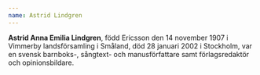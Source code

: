 ```yaml
---
name: Astrid Lindgren
---
```


**Astrid Anna Emilia Lindgren**, född Ericsson den 14 november 1907 i Vimmerby landsförsamling i Småland, död 28 januari 2002 i Stockholm, var en svensk barnboks-, sångtext- och manusförfattare samt förlagsredaktör och opinionsbildare.
